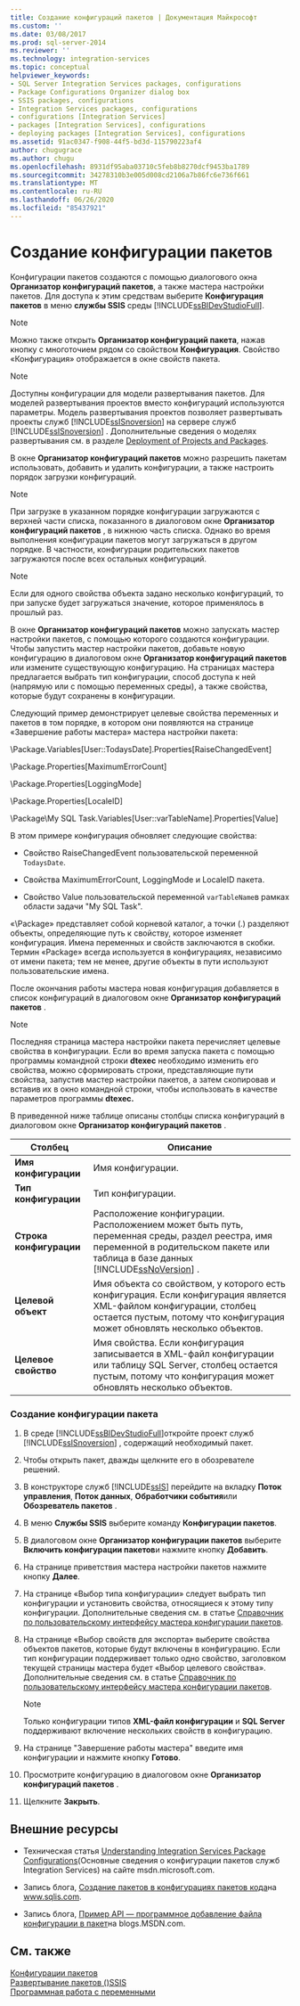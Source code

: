 ```yaml
---
title: Создание конфигураций пакетов | Документация Майкрософт
ms.custom: ''
ms.date: 03/08/2017
ms.prod: sql-server-2014
ms.reviewer: ''
ms.technology: integration-services
ms.topic: conceptual
helpviewer_keywords:
- SQL Server Integration Services packages, configurations
- Package Configurations Organizer dialog box
- SSIS packages, configurations
- Integration Services packages, configurations
- configurations [Integration Services]
- packages [Integration Services], configurations
- deploying packages [Integration Services], configurations
ms.assetid: 91ac0347-f908-44f5-bd3d-115790223af4
author: chugugrace
ms.author: chugu
ms.openlocfilehash: 8931df95aba03710c5feb8b8270dcf9453ba1789
ms.sourcegitcommit: 34278310b3e005d008cd2106a7b86fc6e736f661
ms.translationtype: MT
ms.contentlocale: ru-RU
ms.lasthandoff: 06/26/2020
ms.locfileid: "85437921"
---
```

# <a name="create-package-configurations"></a>Создание конфигурации пакетов
  Конфигурации пакетов создаются с помощью диалогового окна **Организатор конфигураций пакетов**, а также мастера настройки пакетов. Для доступа к этим средствам выберите **Конфигурация пакетов** в меню **службы SSIS** среды [!INCLUDE[ssBIDevStudioFull](../includes/ssbidevstudiofull-md.md)].  
  
> [!NOTE]  
>  Можно также открыть **Организатор конфигураций пакета**, нажав кнопку с многоточием рядом со свойством **Конфигурация**. Свойство «Конфигурация» отображается в окне свойств пакета.  
  
> [!NOTE]  
>  Доступны конфигурации для модели развертывания пакетов. Для моделей развертывания проектов вместо конфигураций используются параметры. Модель развертывания проектов позволяет развертывать проекты служб [!INCLUDE[ssISnoversion](../includes/ssisnoversion-md.md)] на сервере служб [!INCLUDE[ssISnoversion](../includes/ssisnoversion-md.md)] . Дополнительные сведения о моделях развертывания см. в разделе [Deployment of Projects and Packages](packages/deploy-integration-services-ssis-projects-and-packages.md).  
  
 В окне **Организатор конфигураций пакетов** можно разрешить пакетам использовать, добавить и удалить конфигурации, а также настроить порядок загрузки конфигураций.  
  
> [!NOTE]  
>  При загрузке в указанном порядке конфигурации загружаются с верхней части списка, показанного в диалоговом окне **Организатор конфигураций пакетов** , в нижнюю часть списка. Однако во время выполнения конфигурации пакетов могут загружаться в другом порядке. В частности, конфигурации родительских пакетов загружаются после всех остальных конфигураций.  
  
> [!NOTE]  
>  Если для одного свойства объекта задано несколько конфигураций, то при запуске будет загружаться значение, которое применялось в прошлый раз.  
  
 В окне **Организатор конфигураций пакетов** можно запускать мастер настройки пакетов, с помощью которого создаются конфигурации. Чтобы запустить мастер настройки пакетов, добавьте новую конфигурацию в диалоговом окне **Организатор конфигураций пакетов** или измените существующую конфигурацию. На страницах мастера предлагается выбрать тип конфигурации, способ доступа к ней (напрямую или с помощью переменных среды), а также свойства, которые будут сохранены в конфигурации.  
  
 Следующий пример демонстрирует целевые свойства переменных и пакетов в том порядке, в котором они появляются на странице «Завершение работы мастера» мастера настройки пакета:  
  
 \Package.Variables[User::TodaysDate].Properties[RaiseChangedEvent]  
  
 \Package.Properties[MaximumErrorCount]  
  
 \Package.Properties[LoggingMode]  
  
 \Package.Properties[LocaleID]  
  
 \Package\My SQL Task.Variables[User::varTableName].Properties[Value]  
  
 В этом примере конфигурация обновляет следующие свойства:  
  
-   Свойство RaiseChangedEvent пользовательской переменной `TodaysDate`.  
  
-   Свойства MaximumErrorCount, LoggingMode и LocaleID пакета.  
  
-   Свойство Value пользовательской переменной `varTableName`в рамках области задачи "My SQL Task".  
  
 «\Package» представляет собой корневой каталог, а точки (.) разделяют объекты, определяющие путь к свойству, которое изменяет конфигурация. Имена переменных и свойств заключаются в скобки. Термин «Package» всегда используется в конфигурациях, независимо от имени пакета; тем не менее, другие объекты в пути используют пользовательские имена.  
  
 После окончания работы мастера новая конфигурация добавляется в список конфигураций в диалоговом окне **Организатор конфигураций пакетов** .  
  
> [!NOTE]  
>  Последняя страница мастера настройки пакета перечисляет целевые свойства в конфигурации. Если во время запуска пакета с помощью программы командной строки **dtexec** необходимо изменить его свойства, можно сформировать строки, представляющие пути свойства, запустив мастер настройки пакетов, а затем скопировав и вставив их в окно командной строки, чтобы использовать в качестве параметров программы **dtexec.**  
  
 В приведенной ниже таблице описаны столбцы списка конфигураций в диалоговом окне **Организатор конфигураций пакетов** .  
  
|Столбец|Описание|  
|------------|-----------------|  
|**Имя конфигурации**|Имя конфигурации.|  
|**Тип конфигурации**|Тип конфигурации.|  
|**Строка конфигурации**|Расположение конфигурации. Расположением может быть путь, переменная среды, раздел реестра, имя переменной в родительском пакете или таблица в базе данных [!INCLUDE[ssNoVersion](../includes/ssnoversion-md.md)] .|  
|**Целевой объект**|Имя объекта со свойством, у которого есть конфигурация. Если конфигурация является XML-файлом конфигурации, столбец остается пустым, потому что конфигурация может обновлять несколько объектов.|  
|**Целевое свойство**|Имя свойства. Если конфигурация записывается в XML-файл конфигурации или таблицу SQL Server, столбец остается пустым, потому что конфигурация может обновлять несколько объектов.|  
  
### <a name="to-create-a-package-configuration"></a>Создание конфигурации пакета  
  
1.  В среде [!INCLUDE[ssBIDevStudioFull](../includes/ssbidevstudiofull-md.md)]откройте проект служб [!INCLUDE[ssISnoversion](../includes/ssisnoversion-md.md)] , содержащий необходимый пакет.  
  
2.  Чтобы открыть пакет, дважды щелкните его в обозревателе решений.  
  
3.  В конструкторе служб [!INCLUDE[ssIS](../includes/ssis-md.md)] перейдите на вкладку **Поток управления**, **Поток данных**, **Обработчики события**или **Обозреватель пакетов** .  
  
4.  В меню **Службы SSIS** выберите команду **Конфигурации пакетов**.  
  
5.  В диалоговом окне **Организатор конфигурации пакетов** выберите **Включить конфигурации пакетов**и нажмите кнопку **Добавить**.  
  
6.  На странице приветствия мастера настройки пакетов нажмите кнопку **Далее**.  
  
7.  На странице «Выбор типа конфигурации» следует выбрать тип конфигурации и установить свойства, относящиеся к этому типу конфигурации. Дополнительные сведения см. в статье [Справочник по пользовательскому интерфейсу мастера конфигурации пакетов](../../2014/integration-services/package-configuration-wizard-ui-reference.md).  
  
8.  На странице «Выбор свойств для экспорта» выберите свойства объектов пакетов, которые будут включены в конфигурацию. Если тип конфигурации поддерживает только одно свойство, заголовком текущей страницы мастера будет «Выбор целевого свойства». Дополнительные сведения см. в статье [Справочник по пользовательскому интерфейсу мастера конфигурации пакетов](../../2014/integration-services/package-configuration-wizard-ui-reference.md).  
  
    > [!NOTE]  
    >  Только конфигурации типов **XML-файл конфигурации** и **SQL Server** поддерживают включение нескольких свойств в конфигурацию.  
  
9. На странице "Завершение работы мастера" введите имя конфигурации и нажмите кнопку **Готово**.  
  
10. Просмотрите конфигурацию в диалоговом окне **Организатор конфигураций пакетов** .  
  
11. Щелкните **Закрыть**.  
  
## <a name="external-resources"></a>Внешние ресурсы  
  
-   Техническая статья [Understanding Integration Services Package Configurations](https://go.microsoft.com/fwlink/?LinkId=165643)(Основные сведения о конфигурации пакетов служб Integration Services) на сайте msdn.microsoft.com.  
  
-   Запись блога, [Создание пакетов в конфигурациях пакетов кода](https://go.microsoft.com/fwlink/?LinkId=217663)на www.sqlis.com.  
  
-   Запись блога, [Пример API — программное добавление файла конфигурации в пакет](https://go.microsoft.com/fwlink/?LinkId=217664)на blogs.MSDN.com.  
  
## <a name="see-also"></a>См. также  
 [Конфигурации пакетов](../../2014/integration-services/package-configurations.md)   
 [Развертывание пакетов &#40;&#41;SSIS](packages/legacy-package-deployment-ssis.md)   
 [Программная работа с переменными](building-packages-programmatically/working-with-variables-programmatically.md)  
  
  
